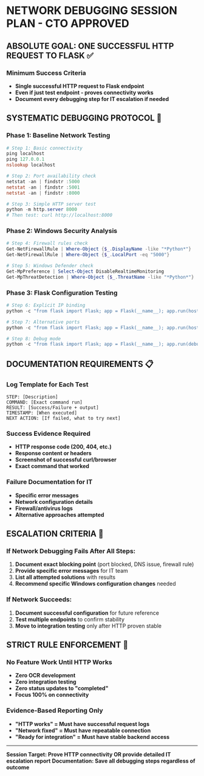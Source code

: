 # NETWORK DEBUGGING SESSION PLAN - CTO APPROVED

## ABSOLUTE GOAL: ONE SUCCESSFUL HTTP REQUEST TO FLASK ✅

### Minimum Success Criteria
- **Single successful HTTP request to Flask endpoint**
- **Even if just test endpoint - proves connectivity works**
- **Document every debugging step for IT escalation if needed**

## SYSTEMATIC DEBUGGING PROTOCOL 🔧

### Phase 1: Baseline Network Testing
```powershell
# Step 1: Basic connectivity
ping localhost
ping 127.0.0.1
nslookup localhost

# Step 2: Port availability check
netstat -an | findstr :5000
netstat -an | findstr :5001
netstat -an | findstr :8000

# Step 3: Simple HTTP server test
python -m http.server 8000
# Then test: curl http://localhost:8000
```

### Phase 2: Windows Security Analysis
```powershell
# Step 4: Firewall rules check
Get-NetFirewallRule | Where-Object {$_.DisplayName -like "*Python*"}
Get-NetFirewallRule | Where-Object {$_.LocalPort -eq "5000"}

# Step 5: Windows Defender check
Get-MpPreference | Select-Object DisableRealtimeMonitoring
Get-MpThreatDetection | Where-Object {$_.ThreatName -like "*Python*"}
```

### Phase 3: Flask Configuration Testing
```powershell
# Step 6: Explicit IP binding
python -c "from flask import Flask; app = Flask(__name__); app.run(host='127.0.0.1', port=5001)"

# Step 7: Alternative ports
python -c "from flask import Flask; app = Flask(__name__); app.run(host='0.0.0.0', port=8000)"

# Step 8: Debug mode
python -c "from flask import Flask; app = Flask(__name__); app.run(debug=True, host='127.0.0.1', port=5001)"
```

## DOCUMENTATION REQUIREMENTS 📋

### Log Template for Each Test
```
STEP: [Description]
COMMAND: [Exact command run]
RESULT: [Success/Failure + output]
TIMESTAMP: [When executed]
NEXT ACTION: [If failed, what to try next]
```

### Success Evidence Required
- **HTTP response code (200, 404, etc.)**
- **Response content or headers**
- **Screenshot of successful curl/browser**
- **Exact command that worked**

### Failure Documentation for IT
- **Specific error messages**
- **Network configuration details**
- **Firewall/antivirus logs**
- **Alternative approaches attempted**

## ESCALATION CRITERIA 🚨

### If Network Debugging Fails After All Steps:
1. **Document exact blocking point** (port blocked, DNS issue, firewall rule)
2. **Provide specific error messages** for IT team
3. **List all attempted solutions** with results
4. **Recommend specific Windows configuration changes** needed

### If Network Succeeds:
1. **Document successful configuration** for future reference
2. **Test multiple endpoints** to confirm stability
3. **Move to integration testing** only after HTTP proven stable

## STRICT RULE ENFORCEMENT 🛑

### No Feature Work Until HTTP Works
- **Zero OCR development**
- **Zero integration testing**
- **Zero status updates to "completed"**
- **Focus 100% on connectivity**

### Evidence-Based Reporting Only
- **"HTTP works" = Must have successful request logs**
- **"Network fixed" = Must have repeatable connection**
- **"Ready for integration" = Must have stable backend access**

---
**Session Target: Prove HTTP connectivity OR provide detailed IT escalation report**
**Documentation: Save all debugging steps regardless of outcome**